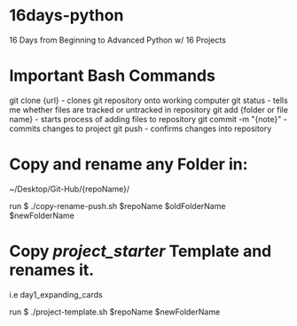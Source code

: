 # 16days-python

16 Days from Beginning to Advanced Python w/ 16 Projects

# Important Bash Commands

git clone {url} - clones git repository onto working computer
git status - tells me whether files are tracked or untracked in repository
git add {folder or file name} - starts process of adding files to repository
git commit -m "{note}" - commits changes to project
git push - confirms changes into repository

# Copy and rename any Folder in:

~/Desktop/Git-Hub/{repoName}/

run $ ./copy-rename-push.sh $repoName $oldFolderName $newFolderName

# Copy _project_starter_ Template and renames it.

i.e day1_expanding_cards

run $ ./project-template.sh $repoName $newFolderName
